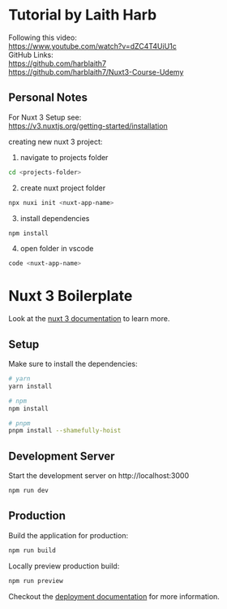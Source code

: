 # Tutorial by Laith Harb
Following this video:<br>
https://www.youtube.com/watch?v=dZC4T4UiU1c<br>
GitHub Links:<br>
https://github.com/harblaith7<br>
https://github.com/harblaith7/Nuxt3-Course-Udemy

## Personal Notes

For Nuxt 3 Setup see:<br>
https://v3.nuxtjs.org/getting-started/installation<br>

creating new nuxt 3 project:<br>

1) navigate to projects folder
```bash
cd <projects-folder>
```

2) create nuxt project folder
```bash
npx nuxi init <nuxt-app-name>
```

3) install dependencies
```bash
npm install
```

4) open folder in vscode
```bash
code <nuxt-app-name>
```



# Nuxt 3 Boilerplate

Look at the [nuxt 3 documentation](https://v3.nuxtjs.org) to learn more.

## Setup

Make sure to install the dependencies:

```bash
# yarn
yarn install

# npm
npm install

# pnpm
pnpm install --shamefully-hoist
```

## Development Server

Start the development server on http://localhost:3000

```bash
npm run dev
```

## Production

Build the application for production:

```bash
npm run build
```

Locally preview production build:

```bash
npm run preview
```

Checkout the [deployment documentation](https://v3.nuxtjs.org/guide/deploy/presets) for more information.
